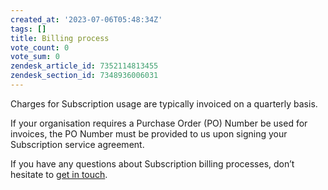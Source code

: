 ```yaml
---
created_at: '2023-07-06T05:48:34Z'
tags: []
title: Billing process
vote_count: 0
vote_sum: 0
zendesk_article_id: 7352114813455
zendesk_section_id: 7348936006031
---
```


Charges for Subscription usage are typically invoiced on a quarterly
basis.  

If your organisation requires a Purchase Order (PO) Number be used for
invoices, the PO Number must be provided to us upon signing your
Subscription service agreement.

If you have any questions about Subscription billing processes, don’t
hesitate to [get in touch](mailto:info@nesi.org.nz).
